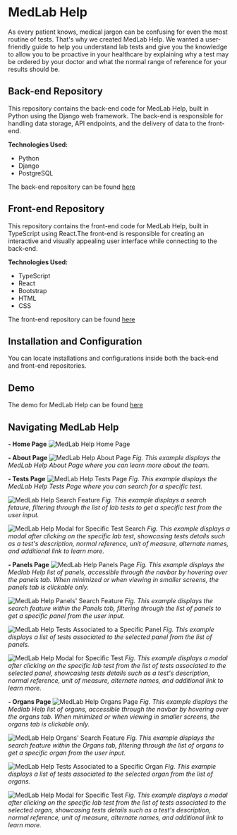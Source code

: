 <h1>MedLab Help</h1>
As every patient knows, medical jargon can be confusing for even the most routine of tests. That's why we created MedLab Help. We wanted a user-friendly guide to help you understand lab tests and give you the knowledge to allow you to be proactive in your healthcare by explaining why a test may be ordered by your doctor and what the normal range of reference for your results should be.

## Back-end Repository
This repository contains the back-end code for MedLab Help, built in Python using the Django web framework. The back-end is responsible for handling data storage, API endpoints, and the delivery of data to the front-end. 

<b>Technologies Used:</b>
* Python
* Django
* PostgreSQL

The back-end repository can be found [here](https://github.com/Kguarnizo/medlabhelp-backend)

## Front-end Repository
This repository contains the front-end code for MedLab Help, built in TypeScript using React.The front-end is responsible for creating an interactive and visually appealing user interface while connecting to the back-end. 

<b>Technologies Used:</b>
* TypeScript
* React
* Bootstrap
* HTML
* CSS

The front-end repository can be found [here](https://github.com/Kguarnizo/medlabhelp-frontend)

## Installation and Configuration
You can locate installations and configurations inside both the back-end and front-end repositories.

## Demo
The demo for MedLab Help can be found [here](https://www.youtube.com/watch?v=87Zy7ZMlre4)

## Navigating MedLab Help

**- Home Page**
![MedLab Help Home Page](https://github.com/Kguarnizo/Full-Stack-MedLab-Help/blob/main/images/medlab-help-home.png)


**- About Page**
![MedLab Help About Page](https://github.com/Kguarnizo/Full-Stack-MedLab-Help/blob/main/images/medlab-help-about.png)
_Fig. This example displays the MedLab Help About Page where you can learn more about the team._


**- Tests Page**
![MedLab Help Tests Page](https://github.com/Kguarnizo/Full-Stack-MedLab-Help/blob/main/images/medlab-help-tests.png)
_Fig. This example displays the MedLab Help Tests Page where you can search for a specific test._

![MedLab Help Search Feature](https://github.com/Kguarnizo/Full-Stack-MedLab-Help/blob/main/images/medlab-help-tests-search.png)
_Fig. This example displays a search fetaure, filtering through the list of lab tests to get a specific test from the user input._

![MedLab Help Modal for Specific Test Search](https://github.com/Kguarnizo/Full-Stack-MedLab-Help/blob/main/images/medlab-help-tests-modal.png)
_Fig. This example displays a modal after clicking on the specific lab test, showcasing tests details such as a test's description, normal reference, unit of measure, alternate names, and additional link to learn more._


**- Panels Page**
![MedLab Help Panels Page](https://github.com/Kguarnizo/Full-Stack-MedLab-Help/blob/main/images/medlab-help-panels.png)
_Fig. This example displays the Medlab Help list of panels, accessible through the navbar by hovering over the panels tab. When minimized or when viewing in smaller screens, the panels tab is clickable only._

![MedLab Help Panels' Search Feature](https://github.com/Kguarnizo/Full-Stack-MedLab-Help/blob/main/images/medlab-help-panel-search.png)
_Fig. This example displays the search feature within the Panels tab, filtering through the list of panels to get a specific panel from the user input._

![MedLab Help Tests Associated to a Specific Panel](https://github.com/Kguarnizo/Full-Stack-MedLab-Help/blob/main/images/medlab-help-panel-tests.png)
_Fig. This example displays a list of tests associated to the selected panel from the list of panels._

![MedLab Help Modal for Specific Test](https://github.com/Kguarnizo/Full-Stack-MedLab-Help/blob/main/images/medlab-help-panel-modal.png)
_Fig. This example displays a modal after clicking on the specific lab test from the list of tests associated to the selected panel, showcasing tests details such as a test's description, normal reference, unit of measure, alternate names, and additional link to learn more._


**- Organs Page**
![MedLab Help Organs Page](https://github.com/Kguarnizo/Full-Stack-MedLab-Help/blob/main/images/medlab-help-organs.png)
_Fig. This example displays the Medlab Help list of organs, accessible through the navbar by hovering over the organs tab. When minimized or when viewing in smaller screens, the organs tab is clickable only._

![MedLab Help Organs' Search Feature](https://github.com/Kguarnizo/Full-Stack-MedLab-Help/blob/main/images/medlab-help-organ-search.png)
_Fig. This example displays the search feature within the Organs tab, filtering through the list of organs to get a specific organ from the user input._

![MedLab Help Tests Associated to a Specific Organ](https://github.com/Kguarnizo/Full-Stack-MedLab-Help/blob/main/images/medlab-help-organ-tests.png)
_Fig. This example displays a list of tests associated to the selected organ from the list of organs._

![MedLab Help Modal for Specific Test](https://github.com/Kguarnizo/Full-Stack-MedLab-Help/blob/main/images/medlab-help-organ-modal.png)
_Fig. This example displays a modal after clicking on the specific lab test from the list of tests associated to the selected organ, showcasing tests details such as a test's description, normal reference, unit of measure, alternate names, and additional link to learn more._
